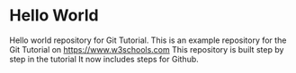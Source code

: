 # Hello World
Hello world repository for Git Tutorial.
This is an example repository for the Git Tutorial on https://www.w3schools.com
This repository is built step by step in the tutorial
It now includes steps for Github.
